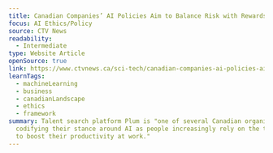 ```yaml
---
title: Canadian Companies’ AI Policies Aim to Balance Risk with Rewards
focus: AI Ethics/Policy
source: CTV News
readability:
  - Intermediate
type: Website Article
openSource: true
link: https://www.ctvnews.ca/sci-tech/canadian-companies-ai-policies-aim-to-balance-risk-with-rewards-1.6874654
learnTags:
  - machineLearning
  - business
  - canadianLandscape
  - ethics
  - framework
summary: Talent search platform Plum is "one of several Canadian organizations
  codifying their stance around AI as people increasingly rely on the technology
  to boost their productivity at work."
---
```

